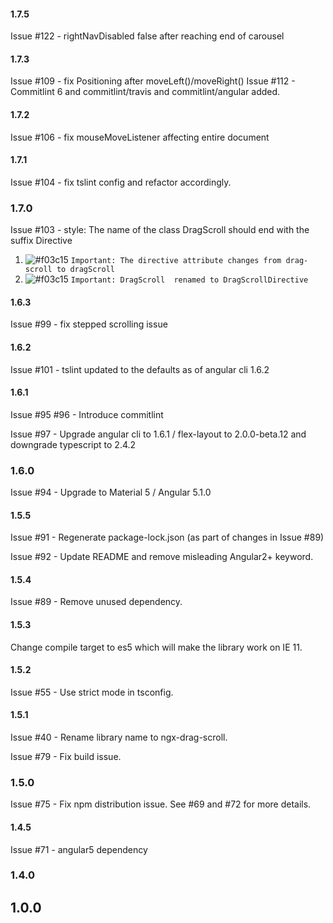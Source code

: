 #### 1.7.5

Issue #122 - rightNavDisabled false after reaching end of carousel

#### 1.7.3

Issue #109 - fix Positioning after moveLeft()/moveRight()
Issue #112 - Commitlint 6 and commitlint/travis and commitlint/angular added.

#### 1.7.2

Issue #106 - fix mouseMoveListener affecting entire document

#### 1.7.1

Issue #104 - fix tslint config and refactor accordingly.

### 1.7.0

Issue #103 - style: The name of the class DragScroll should end with the suffix Directive

 1. ![#f03c15](https://placehold.it/15/f03c15/000000?text=+) `Important: The directive attribute changes from drag-scroll to dragScroll`
 1. ![#f03c15](https://placehold.it/15/f03c15/000000?text=+) `Important: DragScroll  renamed to DragScrollDirective`

#### 1.6.3

Issue #99 - fix stepped scrolling issue


#### 1.6.2

Issue #101 - tslint updated to the defaults as of angular cli 1.6.2



#### 1.6.1

Issue #95 #96 - Introduce commitlint

Issue #97  - Upgrade angular cli to 1.6.1 / flex-layout to 2.0.0-beta.12 and downgrade typescript to 2.4.2

### 1.6.0

Issue #94 - Upgrade to Material 5 / Angular 5.1.0 

#### 1.5.5

Issue #91 - Regenerate package-lock.json (as part of changes in Issue #89)

Issue #92 - Update README and remove misleading Angular2+ keyword.

#### 1.5.4

Issue #89 - Remove unused dependency.

#### 1.5.3

Change compile target to es5 which will make the library work on IE 11.

#### 1.5.2

Issue #55  - Use strict mode in tsconfig.

#### 1.5.1

Issue #40 - Rename library name to ngx-drag-scroll.

Issue #79 - Fix build issue.

### 1.5.0

Issue #75  - Fix npm distribution issue. See #69 and #72 for more details.

#### 1.4.5

Issue #71 - angular5 dependency

### 1.4.0

## 1.0.0
